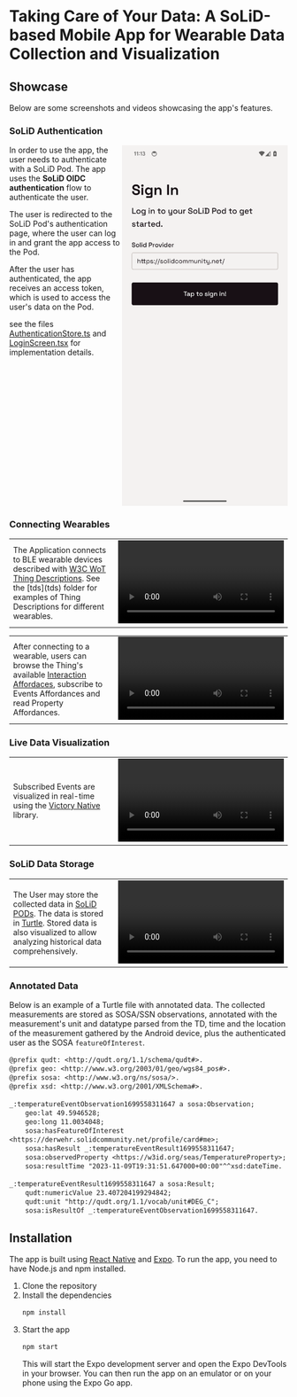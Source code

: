 # Taking Care of Your Data: A SoLiD-based Mobile App for Wearable Data Collection and Visualization

## Showcase
Below are some screenshots and videos showcasing the app's features.
### SoLiD Authentication

<img align="right" width="300" src="images/SolidAuthentication.png">

In order to use the app, the user needs to authenticate with a SoLiD Pod. The app uses the **SoLiD OIDC authentication** flow to authenticate the user.

The user is redirected to the SoLiD Pod's authentication page, where the user can log in and grant the app access to the Pod.

After the user has authenticated, the app receives an access token, which is used to access the user's data on the Pod.

see the files [AuthenticationStore.ts](app/models/AuthenticationStore.ts) and [LoginScreen.tsx](app/screens/LoginScreen.tsx) for implementation details.

<br clear="right"/>

### Connecting Wearables
<table class="images" width="100%" style="border:0px solid white; width:100%;">
    <tr style="border: 0px">
        <td width="66%" style="border:0px; width: 66.66%">
            The Application connects to BLE wearable devices described with <a href="https://www.w3.org/TR/wot-thing-description11/">W3C WoT Thing Descriptions</a>. See the [tds](tds) folder for examples of Thing Descriptions for different wearables.
        </td>
        <td width="33%" style="border:0px; width: 33.33%">
            <video src="https://github.com/derwehr/WearableSolid/assets/7078901/6b3a02ac-d977-49f4-8393-34b256ddcd28"></video>
        </td>
    </tr>
</table>
<table>
    <tr style="border: 0px">
        <td width="66%" style="border:0px; width: 66.66%">
            After connecting to a wearable, users can browse the Thing's available <a href="https://www.w3.org/TR/wot-thing-description11/#interaction-affordances">Interaction Affordaces</a>, subscribe to Events Affordances and read Property Affordances.
        </td>
        <td width="33%" style="border:0px; width: 33.33%">
            <video src="https://github.com/derwehr/WearableSolid/assets/7078901/3cdc5a95-3fda-415f-9b4d-2e6abf4f76b4"></video>
        </td>
    </tr>
</table>

### Live Data Visualization

<table>
    <tr style="border: 0px">
        <td width="66%" style="border:0px; width: 66.66%">
            Subscribed Events are visualized in real-time using the <a href="https://formidable.com/open-source/victory/docs/native/">Victory Native</a> library.
        </td>
        <td width="33%" style="border:0px; width: 33.33%">
            <video src="https://github.com/derwehr/WearableSolid/assets/7078901/f9a2d0bb-1ca9-449b-8fa4-a6500d1c3acd"></video>
        </td>
    </tr>
</table>

### SoLiD Data Storage

<table>
    <tr style="border: 0px">
        <td width="66%" style="border:0px; width: 66.66%">
            The User may store the collected data in <a href="https://solidproject.org/">SoLiD PODs</a>. The data is stored in <a href="https://www.w3.org/TR/turtle/">Turtle</a>.
Stored data is also visualized to allow analyzing historical data comprehensively. 
        </td>
        <td width="33%" style="border:0px; width: 33.33%">
            <video src="https://github.com/derwehr/WearableSolid/assets/7078901/4b8a55ef-b641-49b7-a69c-1109ad27e9a7"></video>
        </td>
    </tr>
</table>

### Annotated Data
Below is an example of a Turtle file with annotated data. The collected measurements are stored as SOSA/SSN observations, annotated with the measurement's unit and datatype parsed from the TD, time and the location of the measurement gathered by the Android device, plus the authenticated user as the SOSA `featureOfInterest`.
```turtle
@prefix qudt: <http://qudt.org/1.1/schema/qudt#>.
@prefix geo: <http://www.w3.org/2003/01/geo/wgs84_pos#>.
@prefix sosa: <http://www.w3.org/ns/sosa/>.
@prefix xsd: <http://www.w3.org/2001/XMLSchema#>.

_:temperatureEventObservation1699558311647 a sosa:Observation;
    geo:lat 49.5946528;
    geo:long 11.0034048;
    sosa:hasFeatureOfInterest <https://derwehr.solidcommunity.net/profile/card#me>;
    sosa:hasResult _:temperatureEventResult1699558311647;
    sosa:observedProperty <https://w3id.org/seas/TemperatureProperty>;
    sosa:resultTime "2023-11-09T19:31:51.647000+00:00"^^xsd:dateTime.

_:temperatureEventResult1699558311647 a sosa:Result;
    qudt:numericValue 23.407204199294842;
    qudt:unit "http://qudt.org/1.1/vocab/unit#DEG_C";
    sosa:isResultOf _:temperatureEventObservation1699558311647.
```

## Installation
The app is built using [React Native](https://reactnative.dev/) and [Expo](https://expo.io/). To run the app, you need to have Node.js and npm installed.

1. Clone the repository
2. Install the dependencies
    ```bash
    npm install
    ```
3. Start the app
    ```bash
    npm start
    ```
    This will start the Expo development server and open the Expo DevTools in your browser. You can then run the app on an emulator or on your phone using the Expo Go app.
